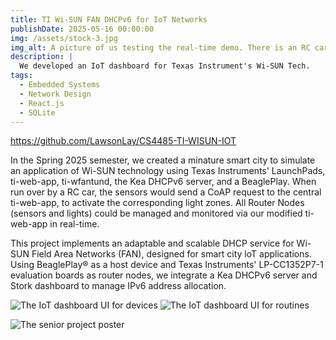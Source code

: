 ```yaml
---
title: TI Wi-SUN FAN DHCPv6 for IoT Networks
publishDate: 2025-05-16 00:00:00
img: /assets/stock-3.jpg
img_alt: A picture of us testing the real-time demo. There is an RC car positioned to run over sensors on a minature city track.
description: |
  We developed an IoT dashboard for Texas Instrument's Wi-SUN Tech.
tags:
  - Embedded Systems
  - Network Design
  - React.js
  - SQLite
---
```


https://github.com/LawsonLay/CS4485-TI-WISUN-IOT

In the Spring 2025 semester, we created a minature smart city to simulate an application of Wi-SUN technology using Texas Instruments' LaunchPads, ti-web-app, ti-wfantund, the Kea DHCPv6 server, and a BeaglePlay. When run over by a RC car, the sensors would send a CoAP request to the central ti-web-app, to activate the corresponding light zones. All Router Nodes (sensors and lights) could be managed and monitored via our modified ti-web-app in real-time.

This project implements an adaptable and scalable DHCP service for Wi-SUN Field Area Networks (FAN), designed for smart city loT applications. Using BeaglePlay® as a host device and Texas Instruments' LP-CC1352P7-1 evaluation boards as router nodes, we integrate a Kea DHCPv6 server and Stork dashboard to manage IPv6 address allocation.

![The IoT dashboard UI for devices](/assets/ti-web-app_devices.png)
![The IoT dashboard UI for routines](/assets/ti-web-app_routines.png)


![The senior project poster](/assets/poster.png)